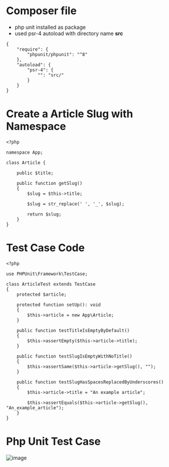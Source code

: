 # Composer file
 - php unit installed as package
 - used psr-4 autoload with directory name **src**
```
{
    "require": {
        "phpunit/phpunit": "^8"
    },
    "autoload": {
        "psr-4": {
            "": "src/"
        }
    }
}

```

# Create a Article Slug with Namespace

```
<?php

namespace App;

class Article {

    public $title;

    public function getSlug()
    {
        $slug = $this->title;
        
        $slug = str_replace(' ', '_', $slug);
        
        return $slug;                        
    }
}
```

# Test Case Code 

```
<?php

use PHPUnit\Framework\TestCase;

class ArticleTest extends TestCase
{
    protected $article;
    
    protected function setUp(): void
    {
        $this->article = new App\Article;        
    }
    
    public function testTitleIsEmptyByDefault()
    {
        $this->assertEmpty($this->article->title);
    }
    
    public function testSlugIsEmptyWithNoTitle()
    {
        $this->assertSame($this->article->getSlug(), "");        
    }
    
    public function testSlugHasSpacesReplacedByUnderscores()
    {
        $this->article->title = "An example article";
        
        $this->assertEquals($this->article->getSlug(), "An_example_article");
    }    
}
```

# Php Unit Test Case
![image](https://github.com/AddWebSolution/corephp-code-snippet/assets/122769306/470bd629-3ccd-41f0-812c-277c821945c8)
